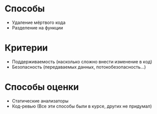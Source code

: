 # Способы
- Удаление мёртвого кода
- Разделение на функции

# Критерии
- Поддерживаемость (насколько сложно внести изменение в код)
- Безопасность (передаваемых данных, потокобезопасность...)

# Способы оценки
- Статические анализаторы
- Код-ревью
(Все эти способы были в курсе, других не придумал)